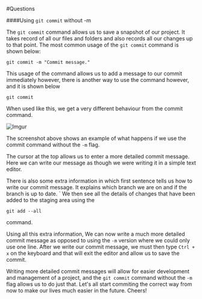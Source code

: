 #Questions



####Using `git commit` without -m

The `git commit` command allows us to save a snapshot of our project. It takes record of all our files and folders and also records all our changes up to that point. The most common usage of the `git commit` command is shown below:

	git commit -m "Commit message."

This usage of the command allows us to add a message to our commit immediately however, there is another way to use the command however, and it is shown below

	git commit

When used like this, we get a very different behaviour from the commit command. 

![Imgur](http://i.imgur.com/TTOFTG4.png)

The screenshot above shows an example of what happens if we use the commit command without the `-m` flag.

The cursor at the top allows us to enter a more detailed commit message. Here we can write our message as though we were writing it in a simple text editor. 

There is also some extra information in which first sentence tells us how to write our commit message. It explains which branch we are on and if the branch is up to date. 
`
We then see all the details of changes that have been added to the staging area using the 

	git add --all

command. 

Using all this extra information, We can now write a much more detailed commit message as opposed to using the `-m` version where we could only use one line. After we write our commit message, we must then type `Ctrl + x` on the keyboard and that will exit the editor and allow us to save the commit. 

Writing more detailed commit messages will allow for easier development and management of a project, and the `git commit` command without the `-m` flag allows us to do just that. Let's all start commiting the correct way from now to make our lives much easier in the future. Cheers! 

